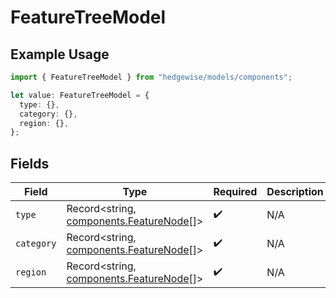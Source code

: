 # FeatureTreeModel

## Example Usage

```typescript
import { FeatureTreeModel } from "hedgewise/models/components";

let value: FeatureTreeModel = {
  type: {},
  category: {},
  region: {},
};
```

## Fields

| Field                                                                              | Type                                                                               | Required                                                                           | Description                                                                        |
| ---------------------------------------------------------------------------------- | ---------------------------------------------------------------------------------- | ---------------------------------------------------------------------------------- | ---------------------------------------------------------------------------------- |
| `type`                                                                             | Record<string, [components.FeatureNode](../../models/components/featurenode.md)[]> | :heavy_check_mark:                                                                 | N/A                                                                                |
| `category`                                                                         | Record<string, [components.FeatureNode](../../models/components/featurenode.md)[]> | :heavy_check_mark:                                                                 | N/A                                                                                |
| `region`                                                                           | Record<string, [components.FeatureNode](../../models/components/featurenode.md)[]> | :heavy_check_mark:                                                                 | N/A                                                                                |